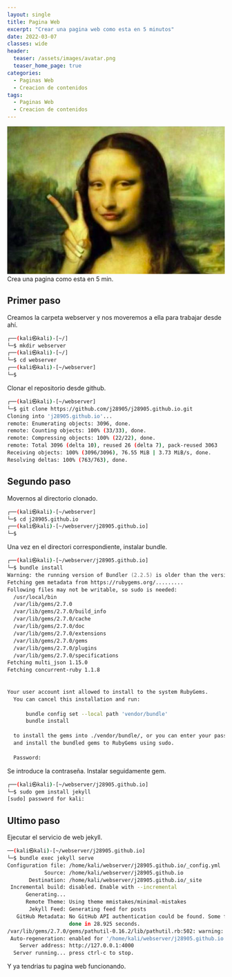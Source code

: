 ```yaml
---
layout: single
title: Pagina Web
excerpt: "Crear una pagina web como esta en 5 minutos"
date: 2022-03-07
classes: wide
header:
  teaser: /assets/images/avatar.png
  teaser_home_page: true
categories:
  - Paginas Web
  - Creacion de contenidos
tags:  
  - Paginas Web
  - Creacion de contenidos
---
```


![](/assets/images/avatar.png)
<br>
Crea una pagina como esta en 5 min.
## Primer paso
Creamos la carpeta webserver y nos moveremos a ella para trabajar desde ahí.
```bash
┌──(kali㉿kali)-[~/]
└─$ mkdir webserver
┌──(kali㉿kali)-[~/]
└─$ cd webserver
┌──(kali㉿kali)-[~/webserver]
└─$ 
```
Clonar el repositorio desde github.
```bash
┌──(kali㉿kali)-[~/webserver]
└─$ git clone https://github.com/j28905/j28905.github.io.git
Cloning into 'j28905.github.io'...
remote: Enumerating objects: 3096, done.
remote: Counting objects: 100% (33/33), done.
remote: Compressing objects: 100% (22/22), done.
remote: Total 3096 (delta 10), reused 26 (delta 7), pack-reused 3063
Receiving objects: 100% (3096/3096), 76.55 MiB | 3.73 MiB/s, done.
Resolving deltas: 100% (763/763), done.
```

## Segundo paso

Movernos al directorio clonado.

```sh
┌──(kali㉿kali)-[~/webserver]
└─$ cd j28905.github.io
┌──(kali㉿kali)-[~/webserver/j28905.github.io]
└─$ 
 ```
Una vez en el directori correspondiente, instalar bundle.
```zsh                                                                   
┌──(kali㉿kali)-[~/webserver/j28905.github.io]
└─$ bundle install                                                       1 ⨯
Warning: the running version of Bundler (2.2.5) is older than the version that created the lockfile (2.3.8). We suggest you to upgrade to the version that created the lockfile by running `gem install bundler:2.3.8`.                
Fetching gem metadata from https://rubygems.org/.........                    
Following files may not be writable, so sudo is needed:
  /usr/local/bin                                                             
  /var/lib/gems/2.7.0                                                        
  /var/lib/gems/2.7.0/build_info                                             
  /var/lib/gems/2.7.0/cache                                                  
  /var/lib/gems/2.7.0/doc                                                    
  /var/lib/gems/2.7.0/extensions                                             
  /var/lib/gems/2.7.0/gems                                                   
  /var/lib/gems/2.7.0/plugins                                                
  /var/lib/gems/2.7.0/specifications                                         
Fetching multi_json 1.15.0
Fetching concurrent-ruby 1.1.8


Your user account isnt allowed to install to the system RubyGems.
  You can cancel this installation and run:

      bundle config set --local path 'vendor/bundle'
      bundle install

  to install the gems into ./vendor/bundle/, or you can enter your password
  and install the bundled gems to RubyGems using sudo.

  Password: 
```
Se introduce la contraseña.
Instalar seguidamente gem.

```bash
┌──(kali㉿kali)-[~/webserver/j28905.github.io]
└─$ sudo gem install jekyll                                            127 ⨯
[sudo] password for kali: 
```


## Ultimo paso

Ejecutar el servicio de web jekyll.

```bash
──(kali㉿kali)-[~/webserver/j28905.github.io]
└─$ bundle exec jekyll serve                                             1 ⨯
Configuration file: /home/kali/webserver/j28905.github.io/_config.yml
            Source: /home/kali/webserver/j28905.github.io
       Destination: /home/kali/webserver/j28905.github.io/_site
 Incremental build: disabled. Enable with --incremental
      Generating... 
      Remote Theme: Using theme mmistakes/minimal-mistakes
       Jekyll Feed: Generating feed for posts
   GitHub Metadata: No GitHub API authentication could be found. Some fields may be missing or have incorrect data.                                       
                    done in 28.925 seconds.
/var/lib/gems/2.7.0/gems/pathutil-0.16.2/lib/pathutil.rb:502: warning: Using the last argument as keyword parameters is deprecated
 Auto-regeneration: enabled for '/home/kali/webserver/j28905.github.io'
    Server address: http://127.0.0.1:4000
  Server running... press ctrl-c to stop.
```
Y ya tendrias tu pagina web funcionando.
